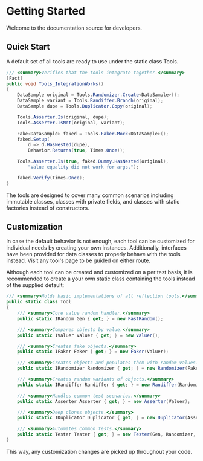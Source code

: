 # Getting Started

Welcome to the documentation source for developers. 

## Quick Start

A default set of all tools are ready to use under the static class Tools.

```c#
/// <summary>Verifies that the tools integrate together.</summary>
[Fact]
public void Tools_IntegrationWorks()
{
    DataSample original = Tools.Randomizer.Create<DataSample>();
    DataSample variant = Tools.Randiffer.Branch(original);
    DataSample dupe = Tools.Duplicator.Copy(original);

    Tools.Asserter.Is(original, dupe);
    Tools.Asserter.IsNot(original, variant);

    Fake<DataSample> faked = Tools.Faker.Mock<DataSample>();
    faked.Setup(
        d => d.HasNested(dupe),
        Behavior.Returns(true, Times.Once));

    Tools.Asserter.Is(true, faked.Dummy.HasNested(original),
        "Value equality did not work for args.");

    faked.Verify(Times.Once);
}
```

The tools are designed to cover many common scenarios including immutable classes, classes with private fields, and classes with static factories instead of constructors.

## Customization

In case the default behavior is not enough, each tool can be customized for individual needs by creating your own instances. Additionally, interfaces have been provided for data classes to properly behave with the tools instead. Visit any tool's page to be guided on either route.

Although each tool can be created and customized on a per test basis, it is recommended to create a your own static class containing the tools instead of the supplied default:

```c#
/// <summary>Holds basic implementations of all reflection tools.</summary>
public static class Tool
{
    /// <summary>Core value random handler.</summary>
    public static IRandom Gen { get; } = new FastRandom();

    /// <summary>Compares objects by value.</summary>
    public static IValuer Valuer { get; } = new Valuer();

    /// <summary>Creates fake objects.</summary>
    public static IFaker Faker { get; } = new Faker(Valuer);

    /// <summary>Creates objects and populates them with random values.</summary>
    public static IRandomizer Randomizer { get; } = new Randomizer(Faker, Gen);

    /// <summary>Creates random variants of objects.</summary>
    public static IRandiffer Randiffer { get; } = new Randiffer(Randomizer, Valuer, Limiter.Dozen);

    /// <summary>Handles common test scenarios.</summary>
    public static Asserter Asserter { get; } = new Asserter(Valuer);

    /// <summary>Deep clones objects.</summary>
    public static IDuplicator Duplicator { get; } = new Duplicator(Asserter);

    /// <summary>Automates common tests.</summary>
    public static Tester Tester { get; } = new Tester(Gen, Randomizer, Asserter);
}
```

This way, any customization changes are picked up throughout your code.
